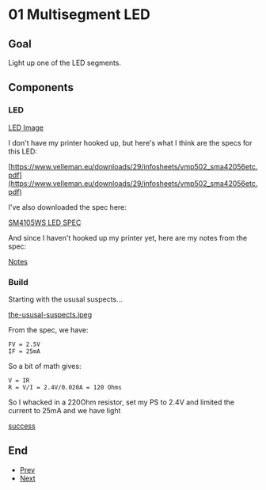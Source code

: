 # 01 Multisegment LED

## Goal

Light up one of the LED segments.

## Components

### LED

[LED Image](resources/sm4105w6-led.jpeg)

I don't have my printer hooked up, but here's what I think are the specs for this LED:

[https://www.velleman.eu/downloads/29/infosheets/vmp502_sma42056etc.pdf](https://www.velleman.eu/downloads/29/infosheets/vmp502_sma42056etc.pdf)

I've also downloaded the spec here:

[SM4105WS LED SPEC](resources/vmp502_sma42056etc.pdf)

And since I haven't hooked up my printer yet, here are my notes from the spec:

[Notes](resources/led-notes.jpeg)

### Build

Starting with the ususal suspects...

[the-ususal-suspects.jpeg](resources/the-ususal-suspects.jpeg)

From the spec, we have:

    FV = 2.5V
    IF = 25mA

So a bit of math gives:

    V = IR
    R = V/I = 2.4V/0.020A = 120 Ohms

So I whacked in a 220Ohm resistor, set my PS to 2.4V and limited the current to 25mA and we have light

[success](resources/led-is-on.jpeg)

## End

* [Prev](../../../readme.md)
* [Next](../02-multisegment-led-arduino-uno/readme.md)
